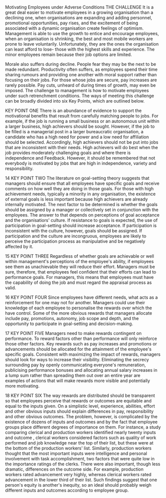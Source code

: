 Motivating Employees under Adverse Conditions
THE CHALLENGE
It is a great deal easier to motivate employees in a growing organisation than a declining one, when organisations are expanding and adding personnel, promotional opportunities, pay rises, and the excitement of being associated with a dynamic organisation create feelings of optimism. Management is able to use the growth to entice and encourage employees, when an organisation is shrinking, the best and most mobile workers are prone to leave voluntarily. Unfortunately, they are the ones the organisation can least afford to lose- those with the highest skills and experience. The minor employees remain because their job options are limited.

Morale also suffers during decline. People fear they may be the next to be made redundant. Productivity often suffers, as employees spend their time sharing rumours and providing one another with moral support rather than focusing on their jobs. For those whose jobs are secure, pay increases are rarely possible. Pay cuts, unheard of during times of growth, may even be imposed. The challenge to management is how to motivate employees under such retrenchment conditions. The ways of meeting this challenge can be broadly divided into six Key Points, which are outlined below.

KEY POINT ONE
There is an abundance of evidence to support the motivational benefits that result from carefully matching people to jobs. For example, if the job is running a small business or an autonomous unit within a larger business, high achievers should be sought. However, if the job to be filled is a managerial post in a larger bureaucratic organisation, a candidate who has a high need for power and a low need for affiliation should be selected. Accordingly, high achievers should not be put into jobs that are inconsistent with their needs. High achievers will do best when the job provides moderately challenging goals and where there is independence and Feedback. However, it should be remembered that not everybody is motivated by jobs that are high in independence, variety and responsibility.

14
KEY POINT TWO
The literature on goal-setting theory suggests that managers should ensure that all employees have specific goals and receive comments on how well they are doing in those goals. For those with high achievement needs, typically a minority in any organisation, the existence of external goals is less important because high achievers are already internally motivated. The next factor to be determined is whether the goals should be assigned by a manager or collectively set in conjunction with the employees. The answer to that depends on perceptions of goal acceptance and the organisatiors' culture. If resistance to goals is expected, the use of participation in goal-setting should increase acceptance. If participation is inconsistent with the culture, however, goals should be assigned. If participation and the culture are incongruous, employees are likely to perceive the participation process as manipulative and be negatively affected by it.

15
KEY POINT THREE
Regardless of whether goals are achievable or well within management's perceptions of the employee's ability, if employees see them as unachievable they will reduce their effort. Managers must be sure, therefore, that employees feel confident that their efforts can lead to performance goals. For managers, this means that employees must have the capability of doing the job and must regard the appraisal process as valid.

16
KEY POINT FOUR
Since employees have different needs, what acts as a reinforcement for one may not for another. Managers could use their knowledge of each employee to personalise the rewards over which the have control. Some of the more obvious rewards that managers allocate include pay, promotions, autonomy, job scope and depth, and the opportunity to participate in goal-setting and decision-making.

17
KEY POINT FIVE
Managers need to make rewards contingent on performance. To reward factors other than performance will only reinforce those other factors. Key rewards such as pay increases and promotions or advancements should be allocated for the attainment of the employee's specific goals. Consistent with maximizing the impact of rewards, managers should look for ways to increase their visibility. Eliminating the secrecy surrounding pay by openly communicating everyone's remuneration, publicising performance bonuses and allocating annual salary increases in a lump sum rather than spreading them out over an entire year are examples of actions that will make rewards more visible and potentially more motivating.

18
KEY POINT SIX
The way rewards are distributed should be transparent so that employees perceive that rewards or outcomes are equitable and equal to the inputs given. On a simplistic level, experience, abilities, effort and other obvious inputs should explain differences in pay, responsibility and other obvious outcomes. The problem, however, is complicated by the existence of dozens of inputs and outcomes and by the fact that employee groups place different degrees of importance on them. For instance, a study comparing clerical and production workers identified nearly twenty inputs and outcome , clerical workers considered factors such as quality of work performed and job knowledge near the top of their list, but these were at the bottom of the production workers' list. Similarly, production workers thought that the most important inputs were intelligence and personal involvement with task accomplishment, two factors that were quite low in the importance ratings of the clerks. There were also important, though less dramatic, differences on the outcome side. For example, production workers rated advancement very highly, whereas clerical workers rated advancement in the lower third of their list. Such findings suggest that one person's equity is another's inequity, so an ideal should probably weigh different inputs and outcomes according to employee group.